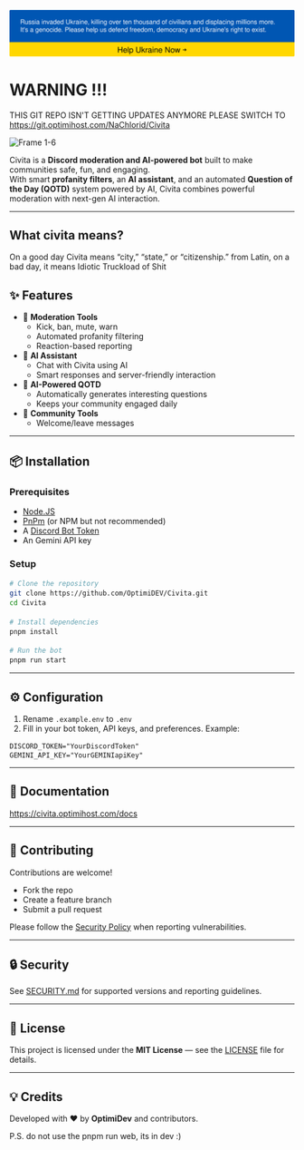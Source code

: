 [![Stand With Ukraine](https://raw.githubusercontent.com/vshymanskyy/StandWithUkraine/main/banner2-direct.svg)](https://stand-with-ukraine.pp.ua)

# WARNING !!!
THIS GIT REPO ISN'T GETTING UPDATES ANYMORE
PLEASE SWITCH TO https://git.optimihost.com/NaChlorid/Civita


<img width="1380" height="330" alt="Frame 1-6" src="https://github.com/user-attachments/assets/86e0fc72-9d74-4e21-a911-cd5d2a556f90" />

Civita is a **Discord moderation and AI-powered bot** built to make communities safe, fun, and engaging.  
With smart **profanity filters**, an **AI assistant**, and an automated **Question of the Day (QOTD)** system powered by AI, Civita combines powerful moderation with next-gen AI interaction.  

---

## What civita means?
On a good day Civita means “city,” “state,” or “citizenship.” from Latin, on
a bad day, it means Idiotic Truckload of Shit

## ✨ Features
- 🔧 **Moderation Tools**
  - Kick, ban, mute, warn
  - Automated profanity filtering
  - Reaction-based reporting
- 🤖 **AI Assistant**
  - Chat with Civita using AI
  - Smart responses and server-friendly interaction
- 📝 **AI-Powered QOTD**
  - Automatically generates interesting questions
  - Keeps your community engaged daily
- 📢 **Community Tools**
  - Welcome/leave messages

---

## 📦 Installation

### Prerequisites
- [Node.JS](https://nodejs.org/en)  
- [PnPm]([https://github.com/DisnakeDev/disnake](https://pnpm.io/)) (or NPM but not recommended)  
- A [Discord Bot Token](https://discord.com/developers/applications)  
- An Gemini API key

### Setup
```bash
# Clone the repository
git clone https://github.com/OptimiDEV/Civita.git
cd Civita

# Install dependencies
pnpm install

# Run the bot
pnpm run start
````

---

## ⚙️ Configuration

1. Rename `.example.env` to `.env`
2. Fill in your bot token, API keys, and preferences. Example:

```.env
DISCORD_TOKEN="YourDiscordToken"
GEMINI_API_KEY="YourGEMINIapiKey"
```

---

## 📖 Documentation

https://civita.optimihost.com/docs

---

## 🤝 Contributing

Contributions are welcome!

* Fork the repo
* Create a feature branch
* Submit a pull request

Please follow the [Security Policy](SECURITY.md) when reporting vulnerabilities.

---

## 🔒 Security

See [SECURITY.md](SECURITY.md) for supported versions and reporting guidelines.

---

## 📜 License

This project is licensed under the **MIT License** — see the [LICENSE](LICENSE) file for details.

---

## 💡 Credits

Developed with ❤️ by **OptimiDev** and contributors.

P.S. do not use the pnpm run web, its in dev :)
